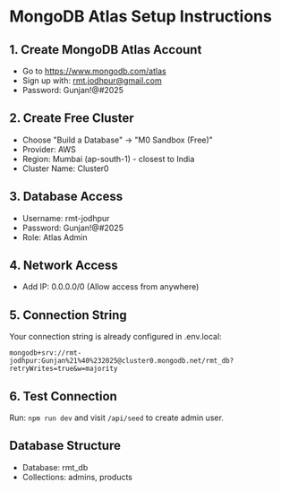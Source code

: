 # MongoDB Atlas Setup Instructions

## 1. Create MongoDB Atlas Account
- Go to https://www.mongodb.com/atlas
- Sign up with: rmt.jodhpur@gmail.com
- Password: Gunjan!@#2025

## 2. Create Free Cluster
- Choose "Build a Database" → "M0 Sandbox (Free)"
- Provider: AWS
- Region: Mumbai (ap-south-1) - closest to India
- Cluster Name: Cluster0

## 3. Database Access
- Username: rmt-jodhpur
- Password: Gunjan!@#2025
- Role: Atlas Admin

## 4. Network Access
- Add IP: 0.0.0.0/0 (Allow access from anywhere)

## 5. Connection String
Your connection string is already configured in .env.local:
```
mongodb+srv://rmt-jodhpur:Gunjan%21%40%232025@cluster0.mongodb.net/rmt_db?retryWrites=true&w=majority
```

## 6. Test Connection
Run: `npm run dev` and visit `/api/seed` to create admin user.

## Database Structure
- Database: rmt_db
- Collections: admins, products